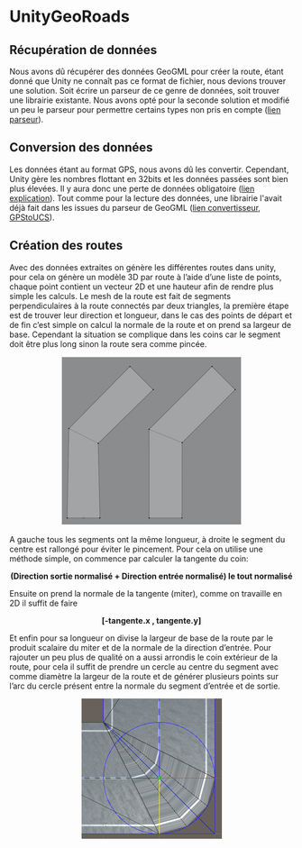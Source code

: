 # UnityGeoRoads

## Récupération de données

Nous avons dû récupérer des données GeoGML pour créer la route, étant donné que Unity ne connaît pas ce format de fichier, nous devions trouver une solution. 
Soit écrire un parseur de ce genre de données, soit trouver une librairie existante. 
Nous avons opté pour la seconde solution et modifié un peu le parseur pour permettre certains types non pris en compte ([lien parseur](https://github.com/timokorkalainen/Unity-GeoJSONObject)).

## Conversion des données

Les données étant au format GPS, nous avons dû les convertir. 
Cependant, Unity gère les nombres flottant en 32bits et les données passées sont bien plus élevées. 
Il y aura donc une perte de données obligatoire ([lien explication](https://blog.mapbox.com/wgs84-precision-in-unity-world-space-687c7d574bb3)). 
Tout comme pour la lecture des données, une librairie l'avait déjà fait dans les issues du parseur de GeoGML ([lien convertisseur](https://github.com/MichaelTaylor3D/UnityGPSConverter), [GPStoUCS](Assets/Scripts/GPSEncoder/GPSEncoder.cs#L114)).

## Création des routes

Avec des données extraites on génère les différentes routes dans unity, pour cela on génère un modèle 3D par route à l’aide d’une liste de points, chaque point contient un vecteur 2D et une hauteur afin de rendre plus simple les calculs.
Le mesh de la route est fait de segments perpendiculaires à la route connectés par deux triangles, la première étape est de trouver leur direction et longueur, dans le cas des points de départ et de fin c’est simple on calcul la normale de la route et on prend sa largeur de base. Cependant la situation se complique dans les coins car le segment doit être plus long sinon la route sera comme pincée.

<p align="center">
    <img src="Images/parralelle_droite.png">
    </img>
</p>

A gauche tous les segments ont la même longueur, à droite le segment du centre est rallongé pour éviter le pincement. Pour cela on utilise une méthode simple, on commence par calculer la tangente du coin:

<p align="center">
    <b>
        (Direction sortie normalisé + Direction entrée normalisé) le tout normalisé
    </b>
</p>

Ensuite on prend la normale de la tangente (miter), comme on travaille en 2D il suffit de faire 

<p align="center">
    <b>
        [-tangente.x , tangente.y]
    </b>
</p>

Et enfin pour sa longueur on divise la largeur de base de la route par le produit scalaire du miter et de la normale de la direction d’entrée.
Pour rajouter un peu plus de qualité on a aussi arrondis le coin extérieur de la route, pour cela il suffit de prendre un cercle au centre du segment avec comme diamètre la largeur de la route et de générer plusieurs points sur l’arc du cercle présent entre la normale du segment d’entrée et de sortie.

<p align="center">
    <img src="Images/texture_flou.png">
    </img>
</p>
